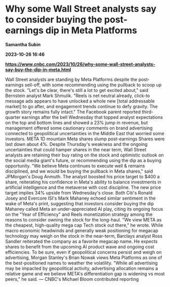 # Why some Wall Street analysts say to consider buying the post-earnings dip in Meta Platforms
**Samantha Subin**

**2023-10-26 16:46**

**https://www.cnbc.com/2023/10/26/why-some-wall-street-analysts-say-buy-the-dip-in-meta.html**

Wall Street analysts are standing by Meta Platforms despite the post-earnings sell-off, with some recommending using the pullback to scoop up the stock. "Let's be clear, there's still a lot to get excited about," said Bernstein analyst Mark Shmulik. "Reels is net neutral already, click-to message ads appears to have unlocked a whole new \[total addressable market\] to go after, and engagement trends continue to defy gravity. The growth story remains fully intact." The Facebook parent reported third-quarter earnings after the bell Wednesday that topped analyst expectations on the top and bottom lines and showed a 23% jump in revenue, but management offered some cautionary comments on brand advertising connected to geopolitical uncertainties in the Middle East that worried some investors. META 1D mountain Meta shares slump post-earnings Shares were last down about 4%. Despite Thursday's weakness and the ongoing uncertainties that could hamper shares in the near term, Wall Street analysts are retaining their buy rating on the stock and optimistic outlook on the social media giant's future, or recommending using the dip as a buying opportunity. "We believe Meta continues to execute well & remains disciplined, and we would be buying the pullback in Meta shares," said JPMorgan's Doug Anmuth. The analyst boosted his price target to $400 a share, reiterating his confidence in Meta's ability to balance investments in artificial intelligence and the metaverse with cost discipline. The new price target implies 34% upside from Wednesday's close. Both Citi's Ronald Josey and Evercore ISI's Mark Mahaney echoed similar sentiment in the wake of Meta's print, suggesting that investors consider buying the dip Mahaney called Meta an under-appreciated AI play, citing its ongoing focus on the "Year of Efficiency" and Reels monetization strategy among the reasons to consider owning the stock for the long-haul. "We view META as the cheapest, high-quality mega cap Tech stock out there," he wrote. While macro economic headwinds and generally weak positioning for megacap technology may weigh on the stock in the near-term, Barclays analyst Ross Sandler reiterated the company as a favorite megacap name. He expects shares to benefit from the upcoming AI product wave and ongoing cost efficiencies. To be sure, even if geopolitical concerns persist and weigh on advertising, Morgan Stanley's Brian Nowak views Meta Platforms as one of the best-positioned names to weather the volatility. "While all advertising may be impacted by geopolitical activity, advertising allocation remains a relative game and we believe META's differentiation gap is widening vs most peers," he said. — CNBC's Michael Bloom contributed reporting